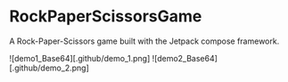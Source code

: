 # RockPaperScissorsGame

A Rock-Paper-Scissors game built with the Jetpack compose framework.

![demo1_Base64][.github/demo_1.png]
![demo2_Base64][.github/demo_2.png]


